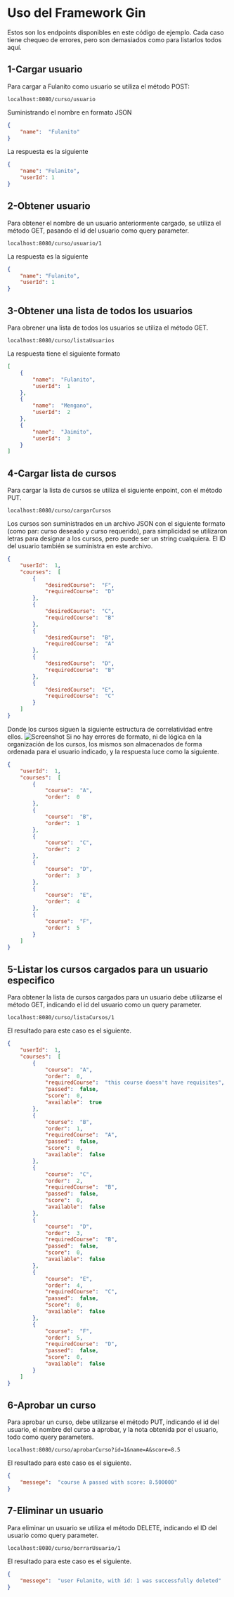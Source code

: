 # Uso del Framework Gin

Estos son los endpoints disponibles en este código de ejemplo. Cada caso tiene chequeo de errores, pero son demasiados como para listarlos todos aquí.

## 1-Cargar usuario

Para cargar a Fulanito como usuario se utiliza el método POST: 
```
localhost:8080/curso/usuario
```
Suministrando el nombre en formato JSON
```json
{
    "name":  "Fulanito"
}
```
La respuesta es la siguiente
```json
{
	"name": "Fulanito",
	"userId": 1
}
```

## 2-Obtener usuario
Para obtener el nombre de un usuario anteriormente cargado, se utiliza el método GET, pasando el id del usuario como query parameter.
```
localhost:8080/curso/usuario/1
```
La respuesta es la siguiente
```json
{
	"name": "Fulanito",
	"userId": 1
}
```
## 3-Obtener una lista de todos los usuarios
Para obrener una lista de todos los usuarios se utiliza el método GET.
```
localhost:8080/curso/listaUsuarios
```
La respuesta tiene el siguiente formato
```json
[
	{
		"name":  "Fulanito",
		"userId":  1
	},
	{
		"name":  "Mengano",
		"userId":  2
	},
	{
		"name":  "Jaimito",
		"userId":  3
	}
]
```

## 4-Cargar lista de cursos
Para cargar la lista de cursos se utiliza el siguiente enpoint, con el método PUT.
```
localhost:8080/curso/cargarCursos
```
Los cursos son suministrados en un archivo JSON con el siguiente formato (como par: curso deseado y curso requerido), para simplicidad se utilizaron letras para designar a los cursos, pero puede ser un string cualquiera. El ID del usuario también se suministra en este archivo.
```json
{
	"userId":  1,
	"courses":  [
		{
			"desiredCourse":  "F",
			"requiredCourse":  "D"
		},
		{
			"desiredCourse":  "C",
			"requiredCourse":  "B"
		},
		{
			"desiredCourse":  "B",
			"requiredCourse":  "A"
		},
		{
			"desiredCourse":  "D",
			"requiredCourse":  "B"
		},
		{
			"desiredCourse":  "E",
			"requiredCourse":  "C"
		}
	]
}
```
Donde los cursos siguen la siguiente estructura de correlatividad entre ellos.
![Screenshot](example_courses.svg)
Si no hay errores de formato, ni de lógica en la organización de los cursos, los mismos son almacenados de forma ordenada para el usuario indicado, y la respuesta luce como la siguiente.
```json
{
	"userId":  1,
	"courses":  [
		{
			"course":  "A",
			"order":  0
		},
		{
			"course":  "B",
			"order":  1
		},
		{
			"course":  "C",
			"order":  2
		},
		{
			"course":  "D",
			"order":  3
		},
		{
			"course":  "E",
			"order":  4
		},
		{
			"course":  "F",
			"order":  5
		}
	]
}
```
## 5-Listar los cursos cargados para un usuario especifico
Para obtener la lista de cursos cargados para un usuario debe utilizarse el método GET, indicando el id del usuario como un query parameter.
```
localhost:8080/curso/listaCursos/1
```
El resultado para este caso es el siguiente.
```json
{
	"userId":  1,
	"courses":  [
		{
			"course":  "A",
			"order":  0,
			"requiredCourse":  "this course doesn't have requisites",
			"passed":  false,
			"score":  0,
			"available":  true
		},
		{
			"course":  "B",
			"order":  1,
			"requiredCourse":  "A",
			"passed":  false,
			"score":  0,
			"available":  false
		},
		{
			"course":  "C",
			"order":  2,
			"requiredCourse":  "B",
			"passed":  false,
			"score":  0,
			"available":  false
		},
		{
			"course":  "D",
			"order":  3,
			"requiredCourse":  "B",
			"passed":  false,
			"score":  0,
			"available":  false
		},
		{
			"course":  "E",
			"order":  4,
			"requiredCourse":  "C",
			"passed":  false,
			"score":  0,
			"available":  false
		},
		{
			"course":  "F",
			"order":  5,
			"requiredCourse":  "D",
			"passed":  false,
			"score":  0,
			"available":  false
		}
	]
}
```
## 6-Aprobar un curso
Para aprobar un curso, debe utilizarse el método PUT, indicando el id del usuario, el nombre del curso a aprobar, y la nota obtenida por el usuario, todo como query parameters.
```
localhost:8080/curso/aprobarCurso?id=1&name=A&score=8.5
```
El resultado para este caso es el siguiente.
```json
{
	"messege":  "course A passed with score: 8.500000"
}
```

## 7-Eliminar un usuario
Para eliminar un usuario se utiliza el método DELETE, indicando el ID del usuario como query parameter.
```
localhost:8080/curso/borrarUsuario/1
```
El resultado para este caso es el siguiente.
```json
{
	"messege":  "user Fulanito, with id: 1 was successfully deleted"
}
```